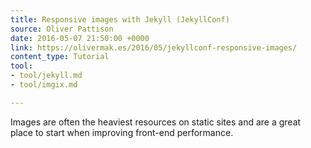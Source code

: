 ```yaml
---
title: Responsive images with Jekyll (JekyllConf)
source: Oliver Pattison
date: 2016-05-07 21:50:00 +0000
link: https://olivermak.es/2016/05/jekyllconf-responsive-images/
content_type: Tutorial
tool:
- tool/jekyll.md
- tool/imgix.md

---
```

Images are often the heaviest resources on static sites and are a great place to start when improving front-end performance.


